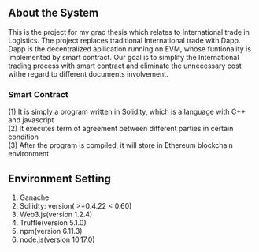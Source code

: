 ## About the System
This is the project for my grad thesis which relates to International trade in Logistics. 
The project replaces traditional International trade with Dapp. Dapp is the decentralized apllication running on EVM, whose funtionality is implemented by smart contract.
Our goal is to simplify the International trading process with smart contract and eliminate the unnecessary cost
  withe regard to different documents involvement.

### Smart Contract
(1) It is simply a program written in Solidity, which is a language with C++ and javascript   
(2) It executes term of agreement between different parties in certain condition   
(3) After the program is compiled, it will store in Ethereum blockchain environment


## Environment Setting
1. Ganache
2. Soliidty: version( >=0.4.22 < 0.60)
3. Web3.js(version 1.2.4)
4. Truffle(version 5.1.0)
5. npm(version 6.11.3)
6. node.js(version 10.17.0)



